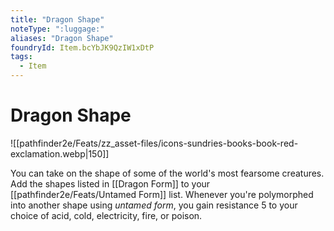 ```yaml
---
title: "Dragon Shape"
noteType: ":luggage:"
aliases: "Dragon Shape"
foundryId: Item.bcYbJK9QzIW1xDtP
tags:
  - Item
---
```


# Dragon Shape
![[pathfinder2e/Feats/zz_asset-files/icons-sundries-books-book-red-exclamation.webp|150]]

You can take on the shape of some of the world's most fearsome creatures. Add the shapes listed in [[Dragon Form]] to your [[pathfinder2e/Feats/Untamed Form]] list. Whenever you're polymorphed into another shape using _untamed form_, you gain resistance 5 to your choice of acid, cold, electricity, fire, or poison.
